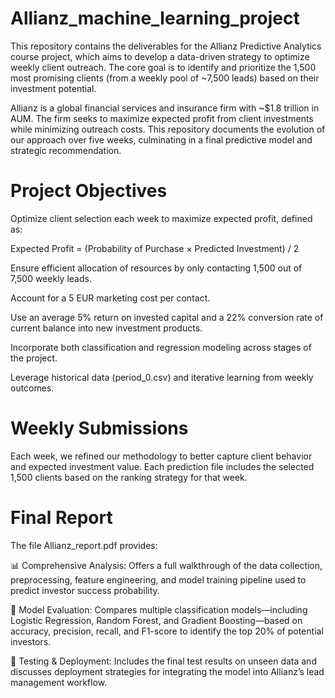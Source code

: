 # Allianz_machine_learning_project

This repository contains the deliverables for the Allianz Predictive Analytics course project, which aims to develop a data-driven strategy to optimize weekly client outreach. The core goal is to identify and prioritize the 1,500 most promising clients (from a weekly pool of ~7,500 leads) based on their investment potential.

Allianz is a global financial services and insurance firm with ~$1.8 trillion in AUM. The firm seeks to maximize expected profit from client investments while minimizing outreach costs. This repository documents the evolution of our approach over five weeks, culminating in a final predictive model and strategic recommendation.

# Project Objectives

Optimize client selection each week to maximize expected profit, defined as:

Expected Profit = (Probability of Purchase × Predicted Investment) / 2
 
Ensure efficient allocation of resources by only contacting 1,500 out of 7,500 weekly leads.

Account for a 5 EUR marketing cost per contact.

Use an average 5% return on invested capital and a 22% conversion rate of current balance into new investment products.

Incorporate both classification and regression modeling across stages of the project.

Leverage historical data (period_0.csv) and iterative learning from weekly outcomes.

# Weekly Submissions

Each week, we refined our methodology to better capture client behavior and expected investment value.
Each prediction file includes the selected 1,500 clients based on the ranking strategy for that week.

# Final Report
The file Allianz_report.pdf provides:

📊 Comprehensive Analysis: Offers a full walkthrough of the data collection, preprocessing, feature engineering, and model training pipeline used to predict investor success probability.

🤖 Model Evaluation: Compares multiple classification models—including Logistic Regression, Random Forest, and Gradient Boosting—based on accuracy, precision, recall, and F1-score to identify the top 20% of potential investors.

🧪 Testing & Deployment: Includes the final test results on unseen data and discusses deployment strategies for integrating the model into Allianz’s lead management workflow.
